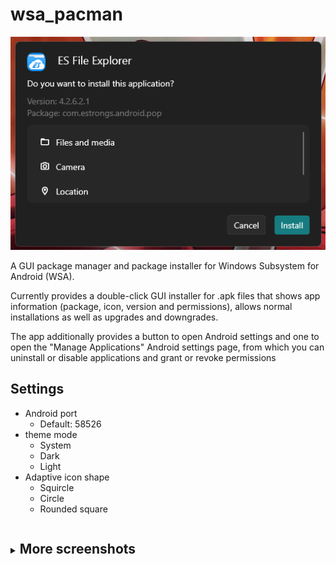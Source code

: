 # wsa_pacman

![Installer](README/screenshots/installer.png?raw=true "Installer")

A GUI package manager and package installer for Windows Subsystem for Android (WSA).

Currently provides a double-click GUI installer for .apk files that shows app information (package, icon, version and permissions), allows normal installations as well as upgrades and downgrades.

The app additionally provides a button to open Android settings and one to open the "Manage Applications" Android settings page, from which you can uninstall or disable applications and grant or revoke permissions

## Settings

- Android port
  - Default: 58526
- theme mode 
  - System
  - Dark
  - Light
- Adaptive icon shape
  - Squircle
  - Circle
  - Rounded square

<details>
  <summary>
  <ruby><p></ruby>
  
## More screenshots
  </p>
  </summary>

  ![Installing](README/screenshots/installing.png?raw=true "Installing")
  ![Installed](README/screenshots/installed.png?raw=true "Installed")
  ![Downgrade](README/screenshots/downgrade.png?raw=true "Downgrade")
  ![Main screen](README/screenshots/main_screen.png?raw=true "Main screen")
  ![Settings](README/screenshots/settings_screen.png?raw=true "Settings")
</details>
